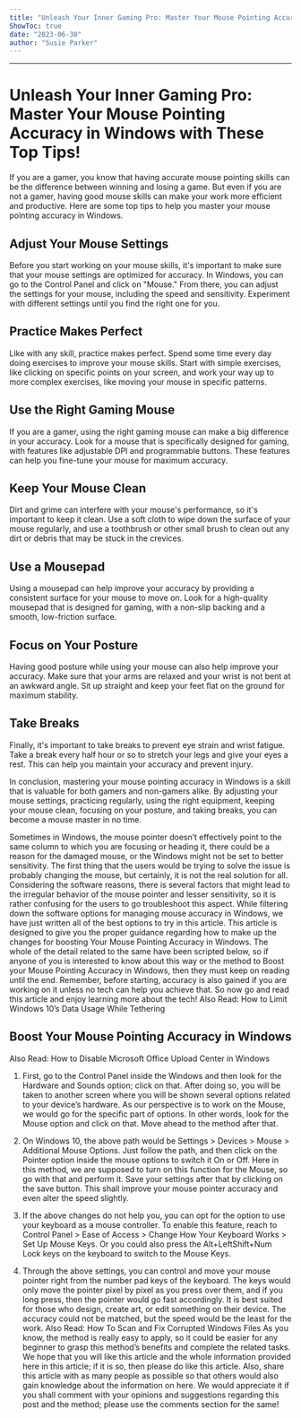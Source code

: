 ```yaml
---
title: "Unleash Your Inner Gaming Pro: Master Your Mouse Pointing Accurancy in Windows with these Top Tips!"
ShowToc: true 
date: "2023-06-30"
author: "Susie Parker"
---
```

*****
# Unleash Your Inner Gaming Pro: Master Your Mouse Pointing Accuracy in Windows with These Top Tips!

If you are a gamer, you know that having accurate mouse pointing skills can be the difference between winning and losing a game. But even if you are not a gamer, having good mouse skills can make your work more efficient and productive. Here are some top tips to help you master your mouse pointing accuracy in Windows.

## Adjust Your Mouse Settings

Before you start working on your mouse skills, it's important to make sure that your mouse settings are optimized for accuracy. In Windows, you can go to the Control Panel and click on "Mouse." From there, you can adjust the settings for your mouse, including the speed and sensitivity. Experiment with different settings until you find the right one for you.

## Practice Makes Perfect

Like with any skill, practice makes perfect. Spend some time every day doing exercises to improve your mouse skills. Start with simple exercises, like clicking on specific points on your screen, and work your way up to more complex exercises, like moving your mouse in specific patterns.

## Use the Right Gaming Mouse

If you are a gamer, using the right gaming mouse can make a big difference in your accuracy. Look for a mouse that is specifically designed for gaming, with features like adjustable DPI and programmable buttons. These features can help you fine-tune your mouse for maximum accuracy.

## Keep Your Mouse Clean

Dirt and grime can interfere with your mouse's performance, so it's important to keep it clean. Use a soft cloth to wipe down the surface of your mouse regularly, and use a toothbrush or other small brush to clean out any dirt or debris that may be stuck in the crevices.

## Use a Mousepad

Using a mousepad can help improve your accuracy by providing a consistent surface for your mouse to move on. Look for a high-quality mousepad that is designed for gaming, with a non-slip backing and a smooth, low-friction surface.

## Focus on Your Posture

Having good posture while using your mouse can also help improve your accuracy. Make sure that your arms are relaxed and your wrist is not bent at an awkward angle. Sit up straight and keep your feet flat on the ground for maximum stability.

## Take Breaks

Finally, it's important to take breaks to prevent eye strain and wrist fatigue. Take a break every half hour or so to stretch your legs and give your eyes a rest. This can help you maintain your accuracy and prevent injury.

In conclusion, mastering your mouse pointing accuracy in Windows is a skill that is valuable for both gamers and non-gamers alike. By adjusting your mouse settings, practicing regularly, using the right equipment, keeping your mouse clean, focusing on your posture, and taking breaks, you can become a mouse master in no time.


Sometimes in Windows, the mouse pointer doesn’t effectively point to the same column to which you are focusing or heading it, there could be a reason for the damaged mouse, or the Windows might not be set to better sensitivity. The first thing that the users would be trying to solve the issue is probably changing the mouse, but certainly, it is not the real solution for all. Considering the software reasons, there is several factors that might lead to the irregular behavior of the mouse pointer and lesser sensitivity, so it is rather confusing for the users to go troubleshoot this aspect.
While filtering down the software options for managing mouse accuracy in Windows, we have just written all of the best options to try in this article. This article is designed to give you the proper guidance regarding how to make up the changes for boosting Your Mouse Pointing Accuracy in Windows. The whole of the detail related to the same have been scripted below, so if anyone of you is interested to know about this way or the method to Boost your Mouse Pointing Accuracy in Windows, then they must keep on reading until the end.
Remember, before starting, accuracy is also gained if you are working on it unless no tech can help you achieve that. So now go and read this article and enjoy learning more about the tech!
Also Read: How to Limit Windows 10’s Data Usage While Tethering

 
## Boost Your Mouse Pointing Accuracy in Windows


Also Read: How to Disable Microsoft Office Upload Center in Windows
1. First, go to the Control Panel inside the Windows and then look for the Hardware and Sounds option; click on that. After doing so, you will be taken to another screen where you will be shown several options related to your device’s hardware. As our perspective is to work on the Mouse, we would go for the specific part of options. In other words, look for the Mouse option and click on that. Move ahead to the method after that.
2. On Windows 10, the above path would be Settings > Devices > Mouse > Additional Mouse Options. Just follow the path, and then click on the Pointer option inside the mouse options to switch it On or Off. Here in this method, we are supposed to turn on this function for the Mouse, so go with that and perform it. Save your settings after that by clicking on the save button. This shall improve your mouse pointer accuracy and even alter the speed slightly.
3. If the above changes do not help you, you can opt for the option to use your keyboard as a mouse controller. To enable this feature, reach to Control Panel > Ease of Access > Change How Your Keyboard Works > Set Up Mouse Keys. Or you could also press the Alt+LeftShift+Num Lock keys on the keyboard to switch to the Mouse Keys.

4. Through the above settings, you can control and move your mouse pointer right from the number pad keys of the keyboard. The keys would only move the pointer pixel by pixel as you press over them, and if you long press, then the pointer would go fast accordingly. It is best suited for those who design, create art, or edit something on their device. The accuracy could not be matched, but the speed would be the least for the work.
Also Read: How To Scan and Fix Corrupted Windows Files
As you know, the method is really easy to apply, so it could be easier for any beginner to grasp this method’s benefits and complete the related tasks. We hope that you will like this article and the whole information provided here in this article; if it is so, then please do like this article.
Also, share this article with as many people as possible so that others would also gain knowledge about the information on here. We would appreciate it if you shall comment with your opinions and suggestions regarding this post and the method; please use the comments section for the same!




